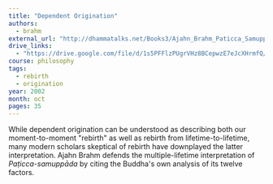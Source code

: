 ```yaml
---
title: "Dependent Origination"
authors:
  - brahm
external_url: "http://dhammatalks.net/Books3/Ajahn_Brahm_Paticca_Samuppada_Dependent_Origination.htm"
drive_links:
  - "https://drive.google.com/file/d/1s5PFFlzPUgrVHz8BCepwzE7eJcXHrmfQ/view?usp=drivesdk"
course: philosophy
tags:
  - rebirth
  - origination
year: 2002
month: oct
pages: 35
---
```


While dependent origination can be understood as describing both our moment-to-moment "rebirth" as well as rebirth from lifetime-to-lifetime, many modern scholars skeptical of rebirth have downplayed the latter interpretation. Ajahn Brahm defends the multiple-lifetime interpretation of _Paṭicca-samuppāda_ by citing the Buddha's own analysis of its twelve factors. 

